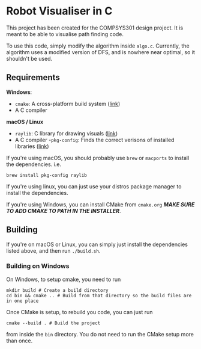 # Robot Visualiser in C

This project has been created for the COMPSYS301 design
project. It is meant to be able to visualise path finding
code.

To use this code, simply modify the algorithm inside
`algo.c`. Currently, the algorithm uses a modified version
of DFS, and is nowhere near optimal, so it shouldn't be
used.

## Requirements

**Windows**:
- `cmake`: A cross-platform build system ([link](cmake.org))
- A C compiler

**macOS / Linux**
- `raylib`: C library for drawing visuals
  ([link](https://www.raylib.com/))
- A C compiler
-`pkg-config`: Finds the correct verisons of installed
  libraries ([link](https://www.freedesktop.org/wiki/Software/pkg-config/))

If you're using macOS, you should probably use `brew` or
`macports` to install the dependencies. i.e.
```
brew install pkg-config raylib
```

If you're using linux, you can just use your distros package
manager to install the dependencies.

If you're using Windows, you can install CMake from
`cmake.org`
***MAKE SURE TO ADD CMAKE TO PATH IN THE INSTALLER***.

## Building

If you're on macOS or Linux, you can simply just install the
dependencies listed above, and then run `./build.sh`.

### Building on Windows

On Windows, to setup cmake, you need to run
```pwsh
mkdir build # Create a build directory
cd bin && cmake .. # Build from that directory so the build files are in one place
```

Once CMake is setup, to rebuild you code, you can just run
```
cmake --build . # Build the project
```
from inside the `bin` directory. You do not need to run
the CMake setup more than once.
